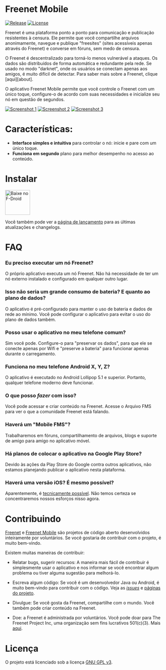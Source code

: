 # Freenet Mobile

[![Release](https://img.shields.io/f-droid/v/org.freenetproject.mobile?color=blue)][8] [![License](https://img.shields.io/github/license/freenet-mobile/app?color=blue)][2]

Freenet é uma plataforma ponto a ponto para comunicação e publicação resistentes à censura. Ele permite que você compartilhe arquivos anonimamente, navegue e publique "freesites" (sites acessíveis apenas através do Freenet) e converse em fóruns, sem medo de censura.

O Freenet é descentralizado para torná-lo menos vulnerável a ataques. Os dados são distribuídos de forma automática e redundante pela rede. Se usado no modo "darknet", onde os usuários se conectam apenas aos amigos, é muito difícil de detectar. Para saber mais sobre a Freenet, clique [aqui][about].

O aplicativo Freenet Mobile permite que você controle o Freenet com um único toque, configure-o de acordo com suas necessidades e inicialize seu nó em questão de segundos.

[![Screenshot 1][screen1thumb]][screen1] [![Screenshot 2][screen2thumb]][screen2] [![Screenshot 3][screen3thumb]][screen3]

# Características:

* **Interface simples e intuitiva** para controlar o nó: inicie e pare com um único toque.
* **Funciona em segundo** plano para melhor desempenho no acesso ao conteúdo.

# Instalar

[<img src="https://fdroid.gitlab.io/artwork/badge/get-it-on-pt.png"
    alt="Baixe no F-Droid"
    height="80">](https://f-droid.org/pt/packages/org.freenetproject.mobile)

Você também pode ver a [página de lançamento][5] para as últimas atualizações e changelogs.

# FAQ

### Eu preciso executar um nó Freenet?

O próprio aplicativo executa um nó Freenet. Não há necessidade de ter um nó externo instalado e configurado em qualquer outro lugar.

### Isso não seria um grande consumo de bateria? E quanto ao plano de dados?

O aplicativo é pré-configurado para manter o uso de bateria e dados de rede ao mínimo. Você pode configurar o aplicativo para evitar o uso do plano de dados também.

### Posso usar o aplicativo no meu telefone comum?

Sim você pode. Configure-o para "preservar os dados", para que ele se conecte apenas por Wifi e "preserve a bateria" para funcionar apenas durante o carregamento.

### Funciona no meu telefone Android X, Y, Z?

O aplicativo é executado no Android Lollipop 5.1 e superior. Portanto, qualquer telefone moderno deve funcionar.

### O que posso _fazer_ com isso?

Você pode acessar e criar conteúdo na Freenet. Acesse o Arquivo FMS para ver o que a comunidade Freenet está falando.

### Haverá um "Mobile FMS"?

Trabalharemos em fóruns, compartilhamento de arquivos, blogs e suporte de amigo para amigo no aplicativo móvel.

### Há planos de colocar o aplicativo na Google Play Store?

Devido às ações da Play Store do Google contra outros aplicativos, não estamos planejando publicar o aplicativo nesta plataforma.

### Haverá uma versão iOS? É mesmo possível?

Aparentemente, é [tecnicamente possível](https://multi-os-engine.org/). Não temos certeza se concentraremos nossos esforços nisso agora.

# Contribuindo

[Freenet][3] e [Freenet Mobile][1] são projetos de código aberto desenvolvidos inteiramente por voluntários. Se você gostaria de contribuir com o projeto, é muito bem-vindo.

Existem muitas maneiras de contribuir:

- Relatar bugs, sugerir recursos: A maneira mais fácil de contribuir é simplesmente usar o aplicativo e nos informar se você encontrar algum problema ou tiver alguma sugestão para melhorá-lo.

- Escreva algum código: Se você é um desenvolvedor Java ou Android, é muito bem-vindo para contribuir com o código. Veja as _[issues][4]_ e [páginas do projeto][1].

- Divulgue: Se você gosta da Freenet, compartilhe com o mundo. Você também pode criar conteúdo na Freenet.

- Doe: a Freenet é administrada por voluntários. Você pode doar para The Freenet Project Inc, uma organização sem fins lucrativos 501(c)(3). Mais [aqui][donate].

# Licença

O projeto está licenciado sob a licença [GNU GPL v3][2].

  [1]: https://github.com/freenet-mobile/app/projects/1
  [2]: http://www.gnu.org/licenses/gpl.html
  [3]: https://github.com/freenet
  [4]: https://github.com/freenet-mobile/app/issues
  [5]: https://github.com/freenet-mobile/app/releases
  [6]: https://www.lifewire.com/install-apk-on-android-4177185
  [7]: https://freenetproject.org/
  [8]: https://f-droid.org/packages/org.freenetproject.mobile/
  [donate]: https://freenetproject.org/pages/donate.html
  [about-freenet]: https://freenetproject.org/pages/about.html
  [screen1]: docs/screenshot_1.png
  [screen1thumb]:  docs/screenshot_1_thumb.png
  [screen2]: docs/screenshot_2.png
  [screen2thumb]:  docs/screenshot_2_thumb.png
  [screen3]: docs/screenshot_3.png
  [screen3thumb]:  docs/screenshot_3_thumb.png
